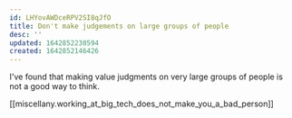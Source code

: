 ```yaml
---
id: LHYovAWDceRPV2SI8qJfO
title: Don't make judgements on large groups of people
desc: ''
updated: 1642852230594
created: 1642852146426
---
```


I've found that making value judgments on very large groups of people is not a good way to think.

[[miscellany.working_at_big_tech_does_not_make_you_a_bad_person]]
